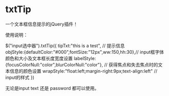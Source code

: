 # txtTip
一个文本框信息提示的jQuery插件！

使用说明：

$("input选中器").txtTip({
    tipTxt:"this is a test", // 提示信息	
    objStyle:{defaultColor:"#000",fontSize:"12px",ww:150,hh:30},// input框字体颜色和大小及文本框长度宽度设置
    labelStyle:{focusColorNull:"color",blurColorNull:"color"}, // 获得焦点和失去焦点时的文本信息的颜色设置
    wrapStyle:"float:left;margin-right:9px;text-align:left" // input的样式
})

无论是input text 还是 password 都可以使用。
